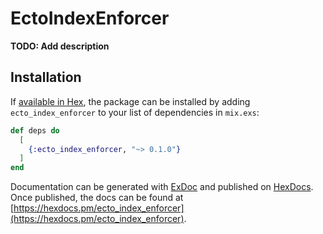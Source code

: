 # EctoIndexEnforcer

**TODO: Add description**

## Installation

If [available in Hex](https://hex.pm/docs/publish), the package can be installed
by adding `ecto_index_enforcer` to your list of dependencies in `mix.exs`:

```elixir
def deps do
  [
    {:ecto_index_enforcer, "~> 0.1.0"}
  ]
end
```

Documentation can be generated with [ExDoc](https://github.com/elixir-lang/ex_doc)
and published on [HexDocs](https://hexdocs.pm). Once published, the docs can
be found at [https://hexdocs.pm/ecto_index_enforcer](https://hexdocs.pm/ecto_index_enforcer).

